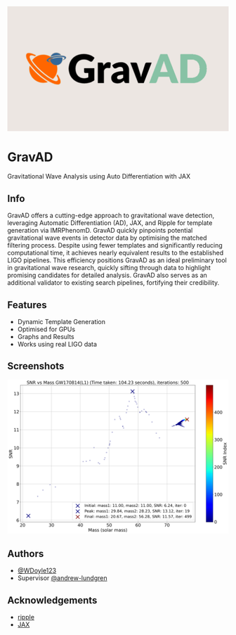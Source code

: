 ![Logo](graphs/banner.png)

# GravAD
Gravitational Wave Analysis using Auto Differentiation with JAX 

## Info

GravAD offers a cutting-edge approach to gravitational wave detection, leveraging Automatic Differentiation (AD), JAX, and Ripple for template generation via IMRPhenomD. GravAD quickly pinpoints potential gravitational wave events in detector data by optimising the matched filtering process. Despite using fewer templates and significantly reducing computational time, it achieves nearly equivalent results to the established LIGO pipelines. This efficiency positions GravAD as an ideal preliminary tool in gravitational wave research, quickly sifting through data to highlight promising candidates for detailed analysis. GravAD also serves as an additional validator to existing search pipelines, fortifying their credibility.






## Features

- Dynamic Template Generation
- Optimised for GPUs
- Graphs and Results
- Works using real LIGO data


## Screenshots

![App Screenshot](graphs/SNR_vs_Combined_Mass_for_GW170814_L1_T_1.00_AR_0.990_MI_500_5.5_1.5_SEED1.png)

## Authors
- [@WDoyle123](https://github.com/WDoyle123)
- Supervisor [@andrew-lundgren](https://github.com/andrew-lundgren)

## Acknowledgements

- [ripple](https://github.com/tedwards2412/ripple)
- [JAX](https://github.com/google/jax)
